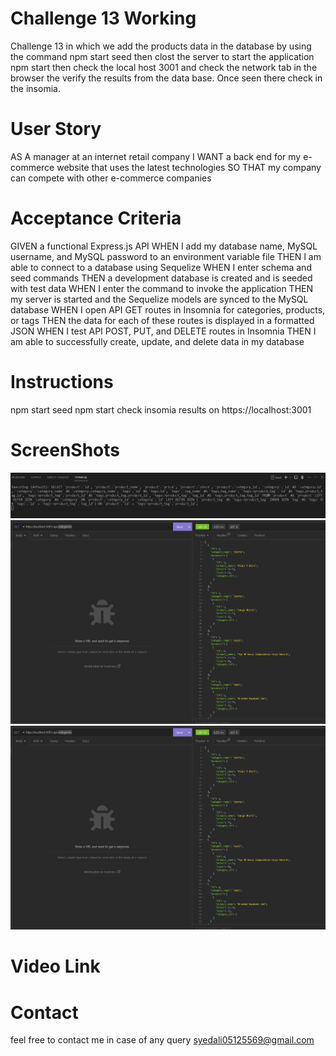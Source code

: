 # Challenge 13 Working
 Challenge 13 in which we add the products data in the database by using the command npm start seed then clost the server
 to start the application npm start then check the local host 3001 and check the network tab in the browser the verify the results from the data base. Once seen there check in the insomia.

# User Story
AS A manager at an internet retail company
I WANT a back end for my e-commerce website that uses the latest technologies
SO THAT my company can compete with other e-commerce companies

# Acceptance Criteria
GIVEN a functional Express.js API
WHEN I add my database name, MySQL username, and MySQL password to an environment variable file
THEN I am able to connect to a database using Sequelize
WHEN I enter schema and seed commands
THEN a development database is created and is seeded with test data
WHEN I enter the command to invoke the application
THEN my server is started and the Sequelize models are synced to the MySQL database
WHEN I open API GET routes in Insomnia for categories, products, or tags
THEN the data for each of these routes is displayed in a formatted JSON
WHEN I test API POST, PUT, and DELETE routes in Insomnia
THEN I am able to successfully create, update, and delete data in my database



# Instructions
npm start seed
npm start
check insomia results on https://localhost:3001


# ScreenShots
![screen 1](./ScreenShots/Capture.PNG)
![screen 2](./ScreenShots/Capture3.PNG)
![screen 3](./ScreenShots/Capture3.PNG)


# Video Link


# Contact
feel free to contact me in case of any query syedali05125569@gmail.com
